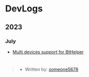 # DevLogs

## 2023
### July
* [Multi devices support for BtHelper](docs/2023-07-04.html)

#
> - Written by: [someone5678](https://github.com/someone5678)
